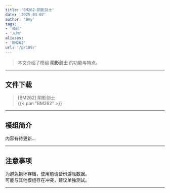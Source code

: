 ```yaml
---
title: 'BM262-阴影剑士'
date: '2025-03-07'
author: 'Bny'
tags:
- '模组'
- '人物'
aliases:
- 'BM262'
url: '/p/189/'
---
```


> 本文介绍了模组 **阴影剑士** 的功能与特点。

---

## 文件下载

> [BM262] 阴影剑士  
{{< pan "BM262" >}}  

---

## 模组简介

>  
内容有待更新...  

---

## 注意事项

>  
为避免损坏存档，使用前请备份游戏数据。  
可能与其他模组存在冲突，建议单独测试。  

---

